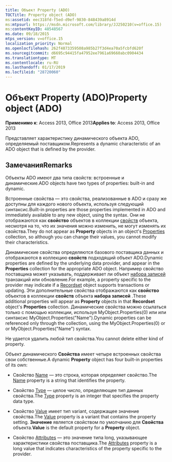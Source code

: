 ```yaml
---
title: Объект Property (ADO)
TOCTitle: Property object (ADO)
ms:assetid: eec318fd-f5ed-d9ef-9830-848439a8914d
ms:mtpsurl: https://msdn.microsoft.com/library/JJ250210(v=office.15)
ms:contentKeyID: 48548567
ms.date: 09/18/2015
mtps_version: v=office.15
localization_priority: Normal
ms.openlocfilehash: 262f4873359508a985b27f3d4ea70a5fcbfd620f
ms.sourcegitcommit: d6695c94415fa47952ee7961a69660abc0904434
ms.translationtype: MT
ms.contentlocale: ru-RU
ms.lasthandoff: 01/17/2019
ms.locfileid: "28720060"
---
```

# <a name="property-object-ado"></a><span data-ttu-id="1ff55-102">Объект Property (ADO)</span><span class="sxs-lookup"><span data-stu-id="1ff55-102">Property object (ADO)</span></span>


<span data-ttu-id="1ff55-103">**Применимо к**: Access 2013, Office 2013</span><span class="sxs-lookup"><span data-stu-id="1ff55-103">**Applies to**: Access 2013, Office 2013</span></span>

<span data-ttu-id="1ff55-104">Представляет характеристику динамического объекта ADO, определяемый поставщиком.</span><span class="sxs-lookup"><span data-stu-id="1ff55-104">Represents a dynamic characteristic of an ADO object that is defined by the provider.</span></span>

## <a name="remarks"></a><span data-ttu-id="1ff55-105">Замечания</span><span class="sxs-lookup"><span data-stu-id="1ff55-105">Remarks</span></span>

<span data-ttu-id="1ff55-106">Объекты ADO имеют два типа свойств: встроенные и динамические.</span><span class="sxs-lookup"><span data-stu-id="1ff55-106">ADO objects have two types of properties: built-in and dynamic.</span></span>

<span data-ttu-id="1ff55-107">Встроенные свойства — это свойства, реализованные в ADO и сразу же доступны для каждого нового объекта, используя следующий синтаксис.</span><span class="sxs-lookup"><span data-stu-id="1ff55-107">Built-in properties are those properties implemented in ADO and immediately available to any new object, using the syntax.</span></span> <span data-ttu-id="1ff55-108">Они не отображаются как **свойство** объектов в коллекции [свойств](properties-collection-ado.md) объекта, несмотря на то, что их значения можно изменить, не могут изменять их свойства.</span><span class="sxs-lookup"><span data-stu-id="1ff55-108">They do not appear as **Property** objects in an object's [Properties](properties-collection-ado.md) collection, so although you can change their values, you cannot modify their characteristics.</span></span>

<span data-ttu-id="1ff55-109">Динамические свойства определяются базового поставщика данных и отображаются в коллекцию **свойств** подходящий объект ADO.</span><span class="sxs-lookup"><span data-stu-id="1ff55-109">Dynamic properties are defined by the underlying data provider, and appear in the **Properties** collection for the appropriate ADO object.</span></span> <span data-ttu-id="1ff55-110">Например свойство поставщика может указывать, поддерживает ли объект [набора записей](recordset-object-ado.md) транзакций или обновление.</span><span class="sxs-lookup"><span data-stu-id="1ff55-110">For example, a property specific to the provider may indicate if a [Recordset](recordset-object-ado.md) object supports transactions or updating.</span></span> <span data-ttu-id="1ff55-111">Эти дополнительные свойства отображаются как **свойство** объектов в коллекции **свойств** объекта **набора записей** .</span><span class="sxs-lookup"><span data-stu-id="1ff55-111">These additional properties will appear as **Property** objects in that **Recordset** object's **Properties** collection.</span></span> <span data-ttu-id="1ff55-112">Динамические свойства можно ссылаться только с помощью коллекции, используя MyObject.Properties(0) или или синтаксис MyObject.Properties("Name").</span><span class="sxs-lookup"><span data-stu-id="1ff55-112">Dynamic properties can be referenced only through the collection, using the MyObject.Properties(0) or or MyObject.Properties("Name") syntax.</span></span>

<span data-ttu-id="1ff55-113">Не удается удалить любой тип свойства.</span><span class="sxs-lookup"><span data-stu-id="1ff55-113">You cannot delete either kind of property.</span></span>

<span data-ttu-id="1ff55-114">Объект динамического **Свойства** имеет четыре встроенных свойства свои собственные.</span><span class="sxs-lookup"><span data-stu-id="1ff55-114">A dynamic **Property** object has four built-in properties of its own:</span></span>

  - <span data-ttu-id="1ff55-115">Свойство [Name](name-property-ado.md) — это строка, которая определяет свойство.</span><span class="sxs-lookup"><span data-stu-id="1ff55-115">The [Name](name-property-ado.md) property is a string that identifies the property.</span></span>

  - <span data-ttu-id="1ff55-116">Свойство [Type](type-property-ado.md) — целое число, определяющее тип данных свойства.</span><span class="sxs-lookup"><span data-stu-id="1ff55-116">The [Type](type-property-ado.md) property is an integer that specifies the property data type.</span></span>

  - <span data-ttu-id="1ff55-117">Свойство [Value](value-property-ado.md) имеет тип variant, содержащее значение свойства.</span><span class="sxs-lookup"><span data-stu-id="1ff55-117">The [Value](value-property-ado.md) property is a variant that contains the property setting.</span></span> <span data-ttu-id="1ff55-118">**Значение** является свойством по умолчанию для **Свойства** объекта.</span><span class="sxs-lookup"><span data-stu-id="1ff55-118">**Value** is the default property for a **Property** object.</span></span>

  - <span data-ttu-id="1ff55-119">Свойство [Attributes](attributes-property-ado.md) — это значение типа long, указывающее характеристики свойства поставщика.</span><span class="sxs-lookup"><span data-stu-id="1ff55-119">The [Attributes](attributes-property-ado.md) property is a long value that indicates characteristics of the property specific to the provider.</span></span>


